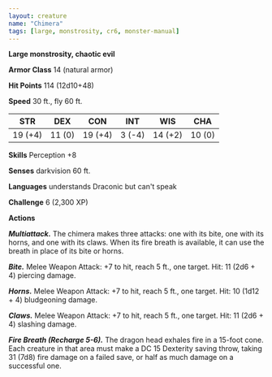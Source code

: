 ```yaml
---
layout: creature
name: "Chimera"
tags: [large, monstrosity, cr6, monster-manual]
---
```


**Large monstrosity, chaotic evil**

**Armor Class** 14 (natural armor)

**Hit Points** 114 (12d10+48)

**Speed** 30 ft., fly 60 ft.

|   STR   |   DEX   |   CON   |   INT   |   WIS   |   CHA   |
|:-----:|:-----:|:-----:|:-----:|:-----:|:-----:|
| 19 (+4) | 11 (0) | 19 (+4) | 3 (-4) | 14 (+2) | 10 (0) |

**Skills** Perception +8

**Senses** darkvision 60 ft.

**Languages** understands Draconic but can't speak

**Challenge** 6 (2,300 XP)

**Actions**

***Multiattack.*** The chimera makes three attacks: one with its bite, one with its horns, and one with its claws. When its fire breath is available, it can use the breath in place of its bite or horns.

***Bite.*** Melee Weapon Attack: +7 to hit, reach 5 ft., one target. Hit: 11 (2d6 + 4) piercing damage.

***Horns.*** Melee Weapon Attack: +7 to hit, reach 5 ft., one target. Hit: 10 (1d12 + 4) bludgeoning damage.

***Claws.*** Melee Weapon Attack: +7 to hit, reach 5 ft., one target. Hit: 11 (2d6 + 4) slashing damage.

***Fire Breath (Recharge 5-6).*** The dragon head exhales fire in a 15-foot cone. Each creature in that area must make a DC 15 Dexterity saving throw, taking 31 (7d8) fire damage on a failed save, or half as much damage on a successful one.

